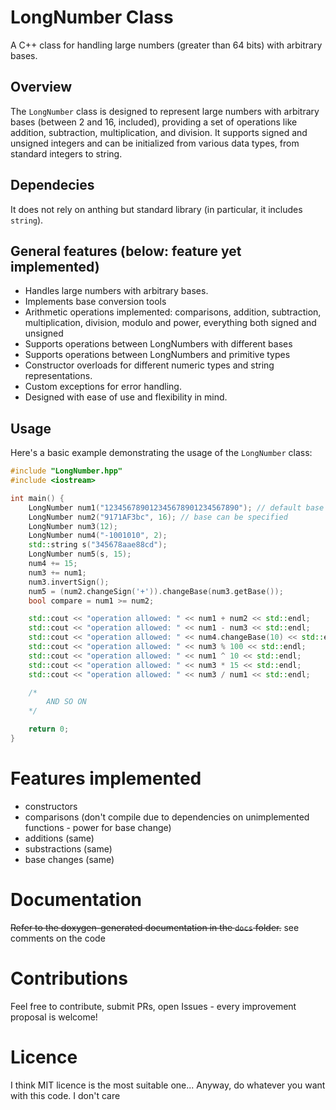  
# LongNumber Class

A C++ class for handling large numbers (greater than 64 bits) with arbitrary bases.

## Overview

The `LongNumber` class is designed to represent large numbers with arbitrary bases (between 2 and 16, included), providing a set of operations like addition, subtraction, multiplication, and division. It supports signed and unsigned integers and can be initialized from various data types, from standard integers to string.

## Dependecies

It does not rely on anthing but standard library (in particular, it includes `string`).

## General features (below: feature yet implemented)

- Handles large numbers with arbitrary bases.
- Implements base conversion tools
- Arithmetic operations implemented: comparisons, addition, subtraction, multiplication, division, modulo and power, everything both signed and unsigned
- Supports operations between LongNumbers with different bases
- Supports operations between LongNumbers and primitive types
- Constructor overloads for different numeric types and string representations.
- Custom exceptions for error handling.
- Designed with ease of use and flexibility in mind.

## Usage

Here's a basic example demonstrating the usage of the `LongNumber` class:

```cpp
#include "LongNumber.hpp"
#include <iostream>

int main() {
    LongNumber num1("123456789012345678901234567890"); // default base is 10
    LongNumber num2("9171AF3bc", 16); // base can be specified
    LongNumber num3(12);
    LongNumber num4("-1001010", 2);
    std::string s("345678aae88cd");
    LongNumber num5(s, 15);
    num4 += 15;
    num3 += num1;
    num3.invertSign();
    num5 = (num2.changeSign('+')).changeBase(num3.getBase());
    bool compare = num1 >= num2;

    std::cout << "operation allowed: " << num1 + num2 << std::endl;
    std::cout << "operation allowed: " << num1 - num3 << std::endl;
    std::cout << "operation allowed: " << num4.changeBase(10) << std::endl;
    std::cout << "operation allowed: " << num3 % 100 << std::endl;
    std::cout << "operation allowed: " << num1 ^ 10 << std::endl;
    std::cout << "operation allowed: " << num3 * 15 << std::endl;
    std::cout << "operation allowed: " << num3 / num1 << std::endl;

    /*
        AND SO ON
    */

    return 0;
}
```

# Features implemented

- constructors
- comparisons (don't compile due to dependencies on unimplemented functions - power for base change)
- additions (same)
- substractions (same)
- base changes (same)

# Documentation
~~Refer to the doxygen-generated documentation in the `docs` folder.~~
see comments on the code

# Contributions
Feel free to contribute, submit PRs, open Issues - every improvement proposal is welcome!

# Licence
I think MIT licence is the most suitable one... Anyway, do whatever you want with this code. I don't care

